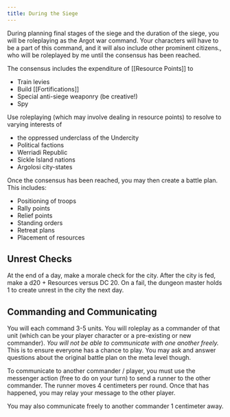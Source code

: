 ```yaml
---
title: During the Siege
---
```

During planning final stages of the siege and the duration of the siege, you will be roleplaying as the Argot war command. Your characters will have to be a part of this command, and it will also include other prominent citizens., who will be roleplayed by me until the consensus has been reached. 

The consensus includes the expenditure of [[Resource Points]] to
- Train levies
- Build [[Fortifications]]
- Special anti-siege weaponry (be creative!)
- Spy

Use roleplaying (which may involve dealing in resource points) to resolve to varying interests of 
- the oppressed underclass of the Undercity
- Political factions
- Werriadi Republic
- Sickle Island nations
- Argolosi city-states

Once the consensus has been reached, you may then create a battle plan. This includes: 
- Positioning of troops
- Rally points
- Relief points 
- Standing orders
- Retreat plans
- Placement of resources

## Unrest Checks
At the end of a day, make a morale check for the city. After the city is fed, make a d20 + Resources versus DC 20. On a fail, the dungeon master holds 1 to create unrest in the city the next day. 

## Commanding and Communicating 
You will each command 3-5 units. You will roleplay as a commander of that unit (which can be your player character or a pre-existing or new commander). *You will not be able to communicate with one another freely.* This is to ensure everyone has a chance to play. You may ask and answer questions about the original battle plan on the meta level though.

To communicate to another commander / player, you must use the messenger action (free to do on your turn) to send a runner to the other commander. The runner moves 4 centimeters per round. Once that has happened, you may relay your message to the other player. 

You may also communicate freely to another commander 1 centimeter away. 